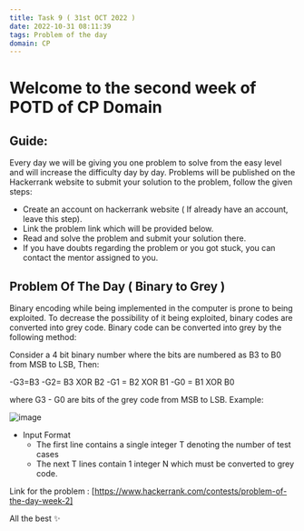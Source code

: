 ```yaml
---
title: Task 9 ( 31st OCT 2022 )
date: 2022-10-31 08:11:39
tags: Problem of the day
domain: CP
---
```


# Welcome to the second week of POTD of CP Domain
## Guide:

Every day we will be giving you one problem to solve from the easy level and will increase the difficulty day by day.
Problems will be published on the Hackerrank website to submit your solution to the problem, follow the given steps:
  - Create an account on hackerrank website ( If already have an account, leave this step).
  - Link the problem link which will be provided below.
  - Read and solve the problem and submit your solution there.
  - If you have doubts regarding the problem or you got stuck, you can contact the mentor assigned to you.

## Problem Of The Day ( Binary to Grey )
Binary encoding while being implemented in the computer is prone to being exploited. To decrease the possibility of it being exploited, binary codes are converted into grey code. Binary code can be converted into grey by the following method:

Consider a 4 bit binary number where the bits are numbered as B3 to B0 from MSB to LSB, Then:

  -G3=B3
  -G2= B3 XOR B2
  -G1 = B2 XOR B1
  -G0 = B1 XOR B0

where G3 - G0 are bits of the grey code from MSB to LSB.
Example:

![image](https://user-images.githubusercontent.com/85803676/198923104-b718ec2d-1be5-4992-80d9-03723f3e8343.png)

- Input Format
  - The first line contains a single integer T denoting the number of test cases
  - The next T lines contain 1 integer N which must be converted to grey code.


Link for the problem : [https://www.hackerrank.com/contests/problem-of-the-day-week-2]

All the best ✨
